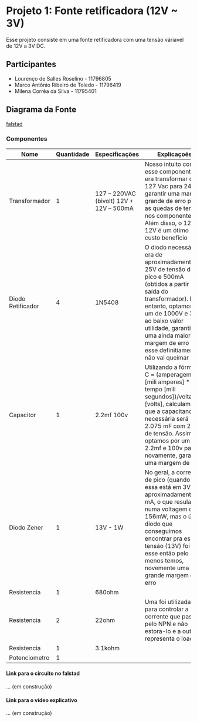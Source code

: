 # Projeto 1: Fonte retificadora (12V ~ 3V)
Esse projeto consiste em uma fonte retificadora com uma tensão váriavel de 12V a 3V DC.

## Participantes
* Lourenço de Salles Roselino - 11796805
* Marco Antônio Ribeiro de Toledo - 11796419
* Milena Corrêa da Silva - 11795401

## Diagrama da Fonte
[falstad](http://tinyurl.com/y8eeqs6w)

### Componentes
|Nome   |Quantidade  |Especificações   |Explicaçoẽs   | Preço |
|---|---|---|---|---|
|Transformador   |1  | 127 – 220VAC (bivolt) 12V + 12V – 500mA  | Nosso intuito com esse componente era transformar de 127 Vac para 24 Vac garantir uma marge grande de erro para as quedas de tensão nos componentes. Além disso, o 12V + 12V é um ótimo custo benefício |R$21,90 |
|Diodo Retificador   |4  | 1N5408 | O diodo necessário era de aproximadamente 25V de tensão de pico e 500mA (obtidos a partir da saída do transformador). No entanto, optamos por um de 1000V e 3A ao baixo valor utilidade, garantindo uma ainda maior margem de erro ( esse definitiamente não vai queimar :) )   | R$2,40 por 10 unidades |
|Capacitor   |1 | 2.2mf 100v  |Utilizando a fórmula C = (amperagem [mili amperes] * tempo [mili segundos])/voltagem [volts], calculamos que a  capacitancia necessária será 2.075 mF com 25V de tensão. Assim, optamos por um de 2.2mf e 100v para novamente, garantir uma margem de erro |R$10 por 20 unidades|
|Diodo Zener   |1  | 13V - 1W | No geral, a corrente de pico (quando essa está em 3V) é aproximadamente 12 mA, o que resularia numa voltagem de 156mW, mas o único diodo que conseguimos encontrar pra essa tensão (13V) foi esse então pelo menos temos, novemente uma grande margem de erro|R$10,66 por 10 unidades|
|Resistencia   | 1  | 680ohm  |   |   |
|Resistencia    | 2   | 22ohm| Uma foi utilizada para controlar a corrente que passa pelo NPN e não estora-lo e a outra representa o load|
|Resistencia  | 1   | 3.1kohm    |    |
|Potenciometro   |1   |   |   |   |


#### Link para o circuito no falstad
... (em construção)

#### Link para o vídeo explicativo
... (em construção)
